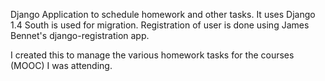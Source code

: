 Django Application to schedule homework and other tasks.
It uses Django 1.4 
South is used for migration.
Registration of user is done using James Bennet's django-registration app.

I created this to manage the various homework tasks for the courses (MOOC) I was attending.


